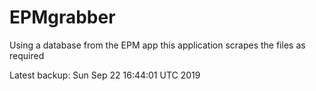 # EPMgrabber
Using a database from the EPM app this application scrapes the files as required


Latest backup: Sun Sep 22 16:44:01 UTC 2019

